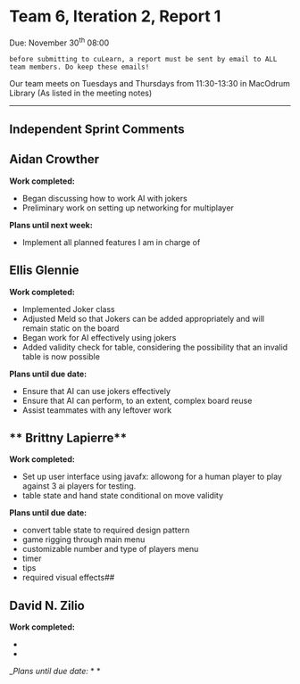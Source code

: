 # Team 6, Iteration 2, Report 1

Due: November 30<sup>th</sup> 08:00

    before submitting to cuLearn, a report must be sent by email to ALL team members. Do keep these emails!

Our team meets on Tuesdays and Thursdays from 11:30-13:30 in MacOdrum Library (As listed in the meeting notes)

---

## Independent Sprint Comments

## **Aidan Crowther**

__Work completed:__

* Began discussing how to work AI with jokers
* Preliminary work on setting up networking for multiplayer

__Plans until next week:__

* Implement all planned features I am in charge of


## **Ellis Glennie**

__Work completed:__

* Implemented Joker class
* Adjusted Meld so that Jokers can be added appropriately and will remain static on the board
* Began work for AI effectively using jokers
* Added validity check for table, considering the possibility that an invalid table is now possible

__Plans until due date:__

* Ensure that AI can use jokers effectively
* Ensure that AI can perform, to an extent, complex board reuse
* Assist teammates with any leftover work

## ** Brittny Lapierre**

__Work completed:__

* Set up user interface using javafx: allowong for a human player to play against 3 ai players for testing.
* table state and hand state conditional on move validity

__Plans until due date:__

* convert table state to required design pattern
* game rigging through main menu
* customizable number and type of players menu
* timer
* tips
* required visual effects##

## **David N. Zilio**

__Work completed:__

* 
* 

__Plans until due date:_
* 
* 
